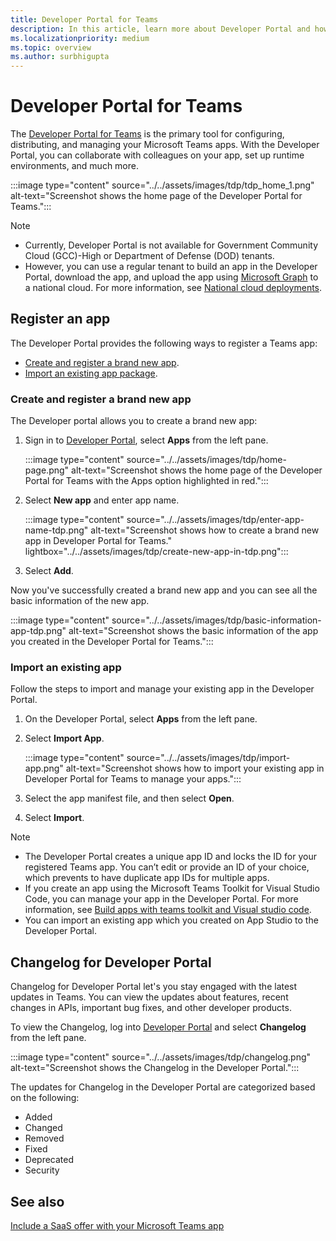 ```yaml
---
title: Developer Portal for Teams
description: In this article, learn more about Developer Portal and how to create a brand new app and import an existing app in the Teams Developer Portal.
ms.localizationpriority: medium
ms.topic: overview
ms.author: surbhigupta
---
```


# Developer Portal for Teams

The <a href="https://dev.teams.microsoft.com" target="_blank">Developer Portal for Teams</a> is the primary tool for configuring, distributing, and managing your Microsoft Teams apps. With the Developer Portal, you can collaborate with colleagues on your app, set up runtime environments, and much more.

:::image type="content" source="../../assets/images/tdp/tdp_home_1.png" alt-text="Screenshot shows the home page of the Developer Portal for Teams.":::

> [!NOTE]
>
> * Currently, Developer Portal is not available for Government Community Cloud (GCC)-High or Department of Defense (DOD) tenants.
> * However, you can use a regular tenant to build an app in the Developer Portal, download the app, and upload the app using [Microsoft Graph](/graph/api/teamsapp-publish?view=graph-rest-1.0&tabs=http&preserve-view=true) to a national cloud. For more information, see [National cloud deployments](/graph/deployments).

## Register an app

The Developer Portal provides the following ways to register a Teams app:

* [Create and register a brand new app](#create-and-register-a-brand-new-app).
* [Import an existing app package](#import-an-existing-app).

### Create and register a brand new app

The Developer portal allows you to create a brand new app:

1. Sign in to [Developer Portal](https://dev.teams.microsoft.com), select **Apps** from the left pane.

   :::image type="content" source="../../assets/images/tdp/home-page.png" alt-text="Screenshot shows the home page of the Developer Portal for Teams with the Apps option highlighted in red.":::

1. Select **New app** and enter app name.

   :::image type="content" source="../../assets/images/tdp/enter-app-name-tdp.png" alt-text="Screenshot shows how to create a brand new app in Developer Portal for Teams." lightbox="../../assets/images/tdp/create-new-app-in-tdp.png":::

1. Select **Add**.

Now you've successfully created a brand new app and you can see all the basic information of the new app.

:::image type="content" source="../../assets/images/tdp/basic-information-app-tdp.png" alt-text="Screenshot shows the basic information of the app you created in the Developer Portal for Teams.":::

### Import an existing app

Follow the steps to import and manage your existing app in the Developer Portal.

1. On the Developer Portal, select **Apps** from the left pane.
1. Select **Import App**.

   :::image type="content" source="../../assets/images/tdp/import-app.png" alt-text="Screenshot shows how to import your existing app in Developer Portal for Teams to manage your apps.":::

1. Select the app manifest file, and then select **Open**.
1. Select **Import**.

> [!NOTE]
>
> * The Developer Portal creates a unique app ID and locks the ID for your registered Teams app. You can’t edit or provide an ID of your choice, which prevents to have duplicate app IDs for multiple apps.
> * If you create an app using the Microsoft Teams Toolkit for Visual Studio Code, you can manage your app in the Developer Portal. For more information, see [Build apps with teams toolkit and Visual studio code](~/toolkit/visual-studio-code-overview.md).
> * You can import an existing app which you created on App Studio to the Developer Portal.

## Changelog for Developer Portal

Changelog for Developer Portal let's you stay engaged with the latest updates in Teams. You can view the updates about features, recent changes in APIs, important bug fixes, and other developer products.

To view the Changelog, log into [Developer Portal](https://dev.teams.microsoft.com) and select **Changelog** from the left pane.

:::image type="content" source="../../assets/images/tdp/changelog.png" alt-text="Screenshot shows the Changelog in the Developer Portal.":::

The updates for Changelog in the Developer Portal are categorized based on the following:

* Added
* Changed
* Removed
* Fixed
* Deprecated
* Security

## See also

[Include a SaaS offer with your Microsoft Teams app](~/concepts/deploy-and-publish/appsource/prepare/include-saas-offer.md)
